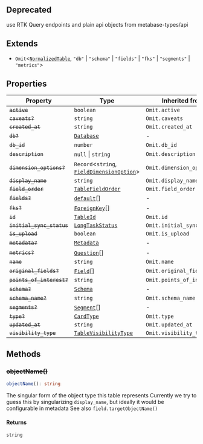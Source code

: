 ## Deprecated

use RTK Query endpoints and plain api objects from metabase-types/api

## Extends

- `Omit`\<[`NormalizedTable`](../interfaces/NormalizedTable.md), `"db"` \| `"schema"` \| `"fields"` \| `"fks"` \| `"segments"` \| `"metrics"`\>

## Properties

| Property | Type | Inherited from |
| ------ | ------ | ------ |
| <a id="active"></a> ~~`active`~~ | `boolean` | `Omit.active` |
| <a id="caveats"></a> ~~`caveats?`~~ | `string` | `Omit.caveats` |
| <a id="created_at"></a> ~~`created_at`~~ | `string` | `Omit.created_at` |
| <a id="db"></a> ~~`db?`~~ | [`Database`](Database.md) | - |
| <a id="db_id"></a> ~~`db_id`~~ | `number` | `Omit.db_id` |
| <a id="description"></a> ~~`description`~~ | `null` \| `string` | `Omit.description` |
| <a id="dimension_options"></a> ~~`dimension_options?`~~ | `Record`\<`string`, [`FieldDimensionOption`](../type-aliases/FieldDimensionOption.md)\> | `Omit.dimension_options` |
| <a id="display_name"></a> ~~`display_name`~~ | `string` | `Omit.display_name` |
| <a id="field_order"></a> ~~`field_order`~~ | [`TableFieldOrder`](../type-aliases/TableFieldOrder.md) | `Omit.field_order` |
| <a id="fields"></a> ~~`fields?`~~ | [`default`](default.md)[] | - |
| <a id="fks"></a> ~~`fks?`~~ | [`ForeignKey`](ForeignKey.md)[] | - |
| <a id="id"></a> ~~`id`~~ | [`TableId`](../type-aliases/TableId.md) | `Omit.id` |
| <a id="initial_sync_status"></a> ~~`initial_sync_status`~~ | [`LongTaskStatus`](../type-aliases/LongTaskStatus.md) | `Omit.initial_sync_status` |
| <a id="is_upload"></a> ~~`is_upload`~~ | `boolean` | `Omit.is_upload` |
| <a id="metadata"></a> ~~`metadata?`~~ | [`Metadata`](Metadata.md) | - |
| <a id="metrics"></a> ~~`metrics?`~~ | [`Question`](Question.md)[] | - |
| <a id="name"></a> ~~`name`~~ | `string` | `Omit.name` |
| <a id="original_fields"></a> ~~`original_fields?`~~ | [`Field`](../interfaces/Field.md)[] | `Omit.original_fields` |
| <a id="points_of_interest"></a> ~~`points_of_interest?`~~ | `string` | `Omit.points_of_interest` |
| <a id="schema"></a> ~~`schema?`~~ | [`Schema`](Schema.md) | - |
| <a id="schema_name"></a> ~~`schema_name?`~~ | `string` | `Omit.schema_name` |
| <a id="segments"></a> ~~`segments?`~~ | [`Segment`](Segment.md)[] | - |
| <a id="type"></a> ~~`type?`~~ | [`CardType`](../type-aliases/CardType.md) | `Omit.type` |
| <a id="updated_at"></a> ~~`updated_at`~~ | `string` | `Omit.updated_at` |
| <a id="visibility_type"></a> ~~`visibility_type`~~ | [`TableVisibilityType`](../type-aliases/TableVisibilityType.md) | `Omit.visibility_type` |

## Methods

### ~~objectName()~~

```ts
objectName(): string
```

The singular form of the object type this table represents
Currently we try to guess this by singularizing `display_name`, but ideally it would be configurable in metadata
See also `field.targetObjectName()`

#### Returns

`string`
